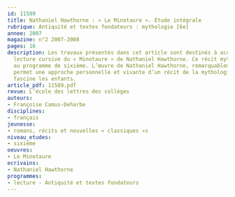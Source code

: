 ```yaml
---
id: 11589
title: Nathaniel Hawthorne : « Le Minotaure ». Étude intégrale
rubrique: Antiquité et textes fondateurs : mythologie [6e]
annee: 2007
magazine: n°2 2007-2008
pages: 16
description: Les travaux présentés dans cet article sont destinés à accompagner la
  lecture cursive du « Minotaure » de Nathaniel Hawthorne. Ce récit mythologique correspond
  au programme de sixième. L’œuvre de Nathaniel Hawthorne, remarquablement écrite,
  permet une approche personnelle et vivante d’un récit de la mythologie grecque qui
  fascine les enfants.
article_pdf: 11589.pdf
revue: L’école des lettres des collèges
auteurs:
- Françoise Camus-Deharbe
disciplines:
- français
jeunesse:
- romans, récits et nouvelles « classiques »s
niveau_etudes:
- sixième
oeuvres:
- Le Minotaure
ecrivains:
- Nathaniel Hawthorne
programmes:
- lecture - Antiquité et textes fondateurs
---
```

